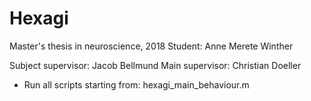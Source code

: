 # Hexagi

Master's thesis in neuroscience, 2018
Student: Anne Merete Winther

Subject supervisor: Jacob Bellmund
Main supervisor: Christian Doeller

- Run all scripts starting from: hexagi_main_behaviour.m 